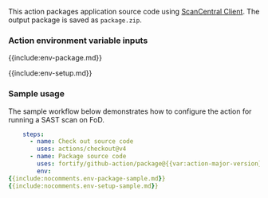 This action packages application source code using [ScanCentral Client]({{var:sc-client-doc-base-url}}#A_Clients.htm). The output package is saved as `package.zip`.

### Action environment variable inputs

{{include:env-package.md}}

{{include:env-setup.md}}

### Sample usage

The sample workflow below demonstrates how to configure the action for running a SAST scan on FoD.

```yaml
    steps:  
      - name: Check out source code
        uses: actions/checkout@v4  
      - name: Package source code
        uses: fortify/github-action/package@{{var:action-major-version}}
        env:
{{include:nocomments.env-package-sample.md}}
{{include:nocomments.env-setup-sample.md}}
```